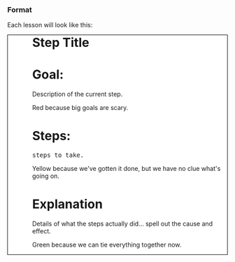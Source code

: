 ### Format

Each lesson will look like this:

<div style="background: white; border: 1px solid black; padding-left: 4em;">
  <h1 class="doc_title" style="margin-top: 0em;">Step Title</h1>
  <div class="goals">
    <h1>Goal:</h1>
    <p>Description of the current step.
    <p>Red because big goals are scary.
  </div>
  <div class="steps">
    <h1>Steps:</h1>
    <pre class="term">steps to take.</pre>
    <p>Yellow because we've gotten it done, but we have no clue what's going on.
  </div>
  <div class="explanation">
    <h1>Explanation</h1>
    <p>Details of what the steps actually did... spell out the cause and effect.
    <p>Green because we can tie everything together now.
  </div>
</div>
